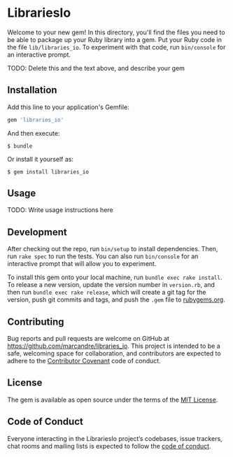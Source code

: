 # LibrariesIo

Welcome to your new gem! In this directory, you'll find the files you need to be able to package up your Ruby library into a gem. Put your Ruby code in the file `lib/libraries_io`. To experiment with that code, run `bin/console` for an interactive prompt.

TODO: Delete this and the text above, and describe your gem

## Installation

Add this line to your application's Gemfile:

```ruby
gem 'libraries_io'
```

And then execute:

    $ bundle

Or install it yourself as:

    $ gem install libraries_io

## Usage

TODO: Write usage instructions here

## Development

After checking out the repo, run `bin/setup` to install dependencies. Then, run `rake spec` to run the tests. You can also run `bin/console` for an interactive prompt that will allow you to experiment.

To install this gem onto your local machine, run `bundle exec rake install`. To release a new version, update the version number in `version.rb`, and then run `bundle exec rake release`, which will create a git tag for the version, push git commits and tags, and push the `.gem` file to [rubygems.org](https://rubygems.org).

## Contributing

Bug reports and pull requests are welcome on GitHub at https://github.com/marcandre/libraries_io. This project is intended to be a safe, welcoming space for collaboration, and contributors are expected to adhere to the [Contributor Covenant](http://contributor-covenant.org) code of conduct.

## License

The gem is available as open source under the terms of the [MIT License](https://opensource.org/licenses/MIT).

## Code of Conduct

Everyone interacting in the LibrariesIo project’s codebases, issue trackers, chat rooms and mailing lists is expected to follow the [code of conduct](https://github.com/marcandre/libraries_io/blob/master/CODE_OF_CONDUCT.md).
